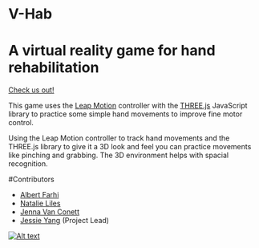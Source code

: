 # V-Hab
# A virtual reality game for hand rehabilitation

[Check us out!](http://v-hab.herokuapp.com/index.html)

This game uses the [Leap Motion](https://www.leapmotion.com/) controller with the [THREE.js](https://threejs.org/) JavaScript library to practice some simple hand movements to improve fine motor control.

Using the Leap Motion controller to track hand movements and the THREE.js library to give it a 3D look and feel you can practice movements like pinching and grabbing. The 3D environment helps with spacial recognition.

#Contributors

* [Albert Farhi](https://github.com/faralbrt)
* [Natalie Liles](https://github.com/nliles)
* [Jenna Van Conett](https://github.com/jenvanc)
* [Jessie Yang](https://github.com/jessieyang0320) (Project Lead)

[![Alt text](https://img.youtube.com/vi/JrQM1pRqxw0/0.jpg)](https://www.youtube.com/watch?v=JrQM1pRqxw0)
